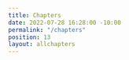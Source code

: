 ```yaml
---
title: Chapters
date: 2022-07-28 16:28:00 -10:00
permalink: "/chapters"
position: 13
layout: allchapters
---
```



